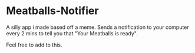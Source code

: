 # Meatballs-Notifier
 A silly app i made based off a meme. Sends a notification to your computer every 2 mins to tell you that "Your Meatballs is ready".

Feel free to add to this.

